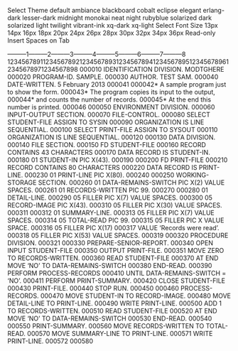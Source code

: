 Select Theme default ambiance blackboard cobalt eclipse elegant erlang-dark lesser-dark midnight monokai neat night rubyblue solarized dark solarized light twilight vibrant-ink xq-dark xq-light Select Font Size 13px 14px 16px 18px 20px 24px 26px 28px 30px 32px 34px 36px Read-only Insert Spaces on Tab

———1———2———3———4———5———6———7———8 12345678911234567892123456789312345678941234567895123456789612345678971234567898 000010 IDENTIFICATION DIVISION. MODTGHERE 000020 PROGRAM-ID. SAMPLE. 000030 AUTHOR. TEST SAM. 000040 DATE-WRITTEN. 5 February 2013 000041 000042\* A sample program just to show the form. 000043\* The program copies its input to the output, 000044\* and counts the number of records. 000045\* At the end this number is printed. 000046 000050 ENVIRONMENT DIVISION. 000060 INPUT-OUTPUT SECTION. 000070 FILE-CONTROL. 000080 SELECT STUDENT-FILE ASSIGN TO SYSIN 000090 ORGANIZATION IS LINE SEQUENTIAL. 000100 SELECT PRINT-FILE ASSIGN TO SYSOUT 000110 ORGANIZATION IS LINE SEQUENTIAL. 000120 000130 DATA DIVISION. 000140 FILE SECTION. 000150 FD STUDENT-FILE 000160 RECORD CONTAINS 43 CHARACTERS 000170 DATA RECORD IS STUDENT-IN. 000180 01 STUDENT-IN PIC X(43). 000190 000200 FD PRINT-FILE 000210 RECORD CONTAINS 80 CHARACTERS 000220 DATA RECORD IS PRINT-LINE. 000230 01 PRINT-LINE PIC X(80). 000240 000250 WORKING-STORAGE SECTION. 000260 01 DATA-REMAINS-SWITCH PIC X(2) VALUE SPACES. 000261 01 RECORDS-WRITTEN PIC 99. 000270 000280 01 DETAIL-LINE. 000290 05 FILLER PIC X(7) VALUE SPACES. 000300 05 RECORD-IMAGE PIC X(43). 000310 05 FILLER PIC X(30) VALUE SPACES. 000311 000312 01 SUMMARY-LINE. 000313 05 FILLER PIC X(7) VALUE SPACES. 000314 05 TOTAL-READ PIC 99. 000315 05 FILLER PIC X VALUE SPACE. 000316 05 FILLER PIC X(17) 000317 VALUE ‘Records were read’. 000318 05 FILLER PIC X(53) VALUE SPACES. 000319 000320 PROCEDURE DIVISION. 000321 000330 PREPARE-SENIOR-REPORT. 000340 OPEN INPUT STUDENT-FILE 000350 OUTPUT PRINT-FILE. 000351 MOVE ZERO TO RECORDS-WRITTEN. 000360 READ STUDENT-FILE 000370 AT END MOVE ‘NO’ TO DATA-REMAINS-SWITCH 000380 END-READ. 000390 PERFORM PROCESS-RECORDS 000410 UNTIL DATA-REMAINS-SWITCH = ‘NO’. 000411 PERFORM PRINT-SUMMARY. 000420 CLOSE STUDENT-FILE 000430 PRINT-FILE. 000440 STOP RUN. 000450 000460 PROCESS-RECORDS. 000470 MOVE STUDENT-IN TO RECORD-IMAGE. 000480 MOVE DETAIL-LINE TO PRINT-LINE. 000490 WRITE PRINT-LINE. 000500 ADD 1 TO RECORDS-WRITTEN. 000510 READ STUDENT-FILE 000520 AT END MOVE ‘NO’ TO DATA-REMAINS-SWITCH 000530 END-READ. 000540 000550 PRINT-SUMMARY. 000560 MOVE RECORDS-WRITTEN TO TOTAL-READ. 000570 MOVE SUMMARY-LINE TO PRINT-LINE. 000571 WRITE PRINT-LINE. 000572 000580

